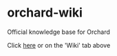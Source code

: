 # orchard-wiki
Official knowledge base for Orchard

Click [here](https://github.com/3dorchard/orchard-public/wiki) or on the 'Wiki' tab above

